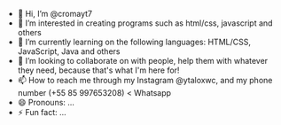 - 👋 Hi, I’m @cromayt7
- 👀 I’m interested in creating programs such as html/css, javascript and others
- 🌱 I’m currently learning on the following languages: HTML/CSS, JavaScript, Java and others
- 💞️ I’m looking to collaborate on with people, help them with whatever they need, because that's what I'm here for!
- 📫 How to reach me through my Instagram @ytaloxwc, and my phone number (+55 85 997653208) < Whatsapp
- 😄 Pronouns: ...
- ⚡ Fun fact: ...

<!---
cromayt7/cromayt7 is a ✨ special ✨ repository because its `README.md` (this file) appears on your GitHub profile.
You can click the Preview link to take a look at your changes.
--->
